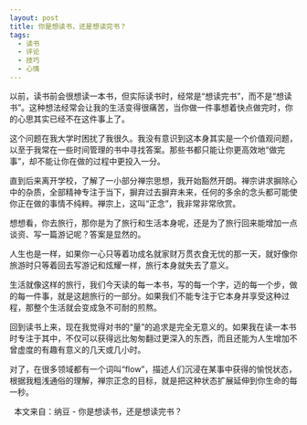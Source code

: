 ```yaml
---
layout: post
title: 你是想读书，还是想读完书？
tags:
  - 读书
  - 评论
  - 技巧
  - 心情
---
```

以前，读书前会很想读一本书，但实际读书时，经常是“想读完书”，而不是“想读书”。这种想法经常会让我的生活变得很痛苦，当你做一件事想着快点做完时，你的心思其实已经不在这件事上了。

这个问题在我大学时困扰了我很久。我没有意识到这本身其实是一个价值观问题，以至于我常在一些时间管理的书中寻找答案。那些书都只能让你更高效地“做完事”，却不能让你在做的过程中更投入一分。



直到后来离开学校，了解了一小部分禅宗思想，我开始豁然开朗。禅宗讲求摒除心中的杂质，全部精神专注于当下，摒弃过去摒弃未来，任何的多余的念头都可能使你正在做的事情不纯粹。禅宗上，这叫“正念”，我非常非常欣赏。

想想看，你去旅行，那你是为了旅行和生活本身呢，还是为了旅行回来能增加一点谈资、写一篇游记呢？答案是显然的。

人生也是一样，如果你一心只等着功成名就家财万贯衣食无忧的那一天，就好像你旅游时只等着回去写游记和炫耀一样，旅行本身就失去了意义。

生活就像这样的旅行，我们今天读的每一本书，写的每一个字，迈的每一个步，做的每一件事，就是这趟旅行的一部分。如果我们不能专注于它本身并享受这种过程，那整个生活就会变成急不可耐的煎熬。

回到读书上来，现在我觉得对书的“量”的追求是完全无意义的。如果我在读一本书时专注于其中，不仅可以获得远比匆匆翻过更深入的东西，而且还能为人生增加不曾虚度的有趣有意义的几天或几小时。

对了，在很多领域都有一个词叫“flow”，描述人们沉浸在某事中获得的愉悦状态，根据我粗浅通俗的理解，禅宗正念的目标，就是把这种状态扩展延伸到你生命的每一秒。

&nbsp;
本文来自：纳豆 - 你是想读书，还是想读完书？
